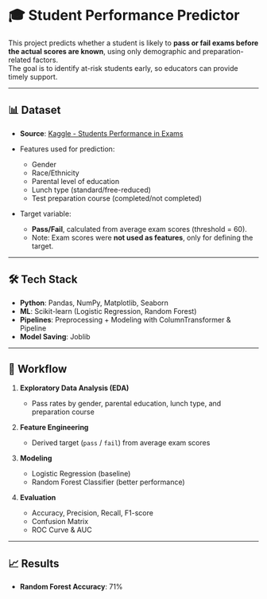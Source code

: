 # 🎓 Student Performance Predictor

This project predicts whether a student is likely to **pass or fail exams before the actual scores are known**, using only demographic and preparation-related factors.  
The goal is to identify at-risk students early, so educators can provide timely support.

---

## 📊 Dataset
- **Source**: [Kaggle - Students Performance in Exams](https://www.kaggle.com/datasets/spscientist/students-performance-in-exams)  
- Features used for prediction:
  - Gender  
  - Race/Ethnicity  
  - Parental level of education  
  - Lunch type (standard/free-reduced)  
  - Test preparation course (completed/not completed)  

- Target variable:
  - **Pass/Fail**, calculated from average exam scores (threshold = 60).  
  - Note: Exam scores were **not used as features**, only for defining the target.  

---

## 🛠️ Tech Stack
- **Python**: Pandas, NumPy, Matplotlib, Seaborn  
- **ML**: Scikit-learn (Logistic Regression, Random Forest)  
- **Pipelines**: Preprocessing + Modeling with ColumnTransformer & Pipeline  
- **Model Saving**: Joblib  

---

## 🚀 Workflow
1. **Exploratory Data Analysis (EDA)**  
   - Pass rates by gender, parental education, lunch type, and preparation course  

2. **Feature Engineering**  
   - Derived target (`pass` / `fail`) from average exam scores  

3. **Modeling**  
   - Logistic Regression (baseline)  
   - Random Forest Classifier (better performance)  

4. **Evaluation**  
   - Accuracy, Precision, Recall, F1-score  
   - Confusion Matrix  
   - ROC Curve & AUC  
---

## 📈 Results
- **Random Forest Accuracy**: 71%
